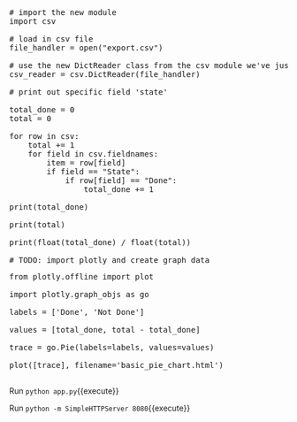 <pre class="file" data-filename="app.py" data-target="replace">
# import the new module
import csv

# load in csv file
file_handler = open("export.csv")

# use the new DictReader class from the csv module we've just read about
csv_reader = csv.DictReader(file_handler)

# print out specific field 'state'

total_done = 0
total = 0

for row in csv:
    total += 1
    for field in csv.fieldnames:
        item = row[field]
        if field == "State":
            if row[field] == "Done":
                total_done += 1

print(total_done)

print(total)

print(float(total_done) / float(total))

# TODO: import plotly and create graph data
</pre>

<pre class="file" data-filename="app.py" data-target="insert" data-marker="# TODO: 9. import plotly and create graph data">
from plotly.offline import plot

import plotly.graph_objs as go

labels = ['Done', 'Not Done']

values = [total_done, total - total_done]

trace = go.Pie(labels=labels, values=values)

plot([trace], filename='basic_pie_chart.html')

</pre>

Run `python app.py`{{execute}}

Run `python -m SimpleHTTPServer 8080`{{execute}}

